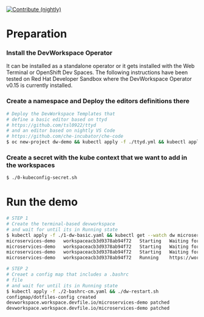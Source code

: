 [![Contribute (nightly)](https://img.shields.io/static/v1?label=nightly%20Che&message=for%20maintainers&logo=eclipseche&color=FDB940&labelColor=525C86)](https://che-dogfooding.apps.che-dev.x6e0.p1.openshiftapps.com/#https://github.com/l0rd/devworkspace-demo?che-editor=che-incubator/che-code/insiders)

# Preparation

### Install the DevWorkspace Operator
It can be installed as a standalone operator or it gets installed with the Web Terminal or OpenShift Dev Spaces. The following instructions have been tested on Red Hat Developer Sandbox where the DevWorkspace Operator v0.15 is currently installed.

### Create a namespace and Deploy the editors definitions there

```bash
# Deploy the DevWorkspace Templates that 
# define a basic editor based on ttyd
# https://github.com/tsl0922/ttyd
# and an editor based on nightly VS Code
# https://github.com/che-incubator/che-code
$ oc new-project dw-demo && kubectl apply -f ./ttyd.yml && kubectl apply -f ./vs-code.yml
```

### Create a secret with the kube context that we want to add in the workspaces

```bash
$ ./0-kubeconfig-secret.sh
```

# Run the demo

```bash
# STEP 1
# Create the terminal-based devworkspace
# and wait for until its in Running state
$ kubectl apply -f ./1-dw-basic.yaml && kubectl get --watch dw microservices-demo
microservices-demo   workspaceacb3d9378ab94f72   Starting   Waiting for workspace deployment
microservices-demo   workspaceacb3d9378ab94f72   Starting   Waiting for editor to start
microservices-demo   workspaceacb3d9378ab94f72   Starting   Waiting for editor to start
microservices-demo   workspaceacb3d9378ab94f72   Running    https://workspaceacb3d9378ab94f72.apps.che-dev.x6e0.p1.openshiftapps.com/ttyd/

# STEP 2
# Creaet a config map that includes a .bashrc
# file 
# and wait for until its in Running state
$ kubectl apply -f ./2-bashrc-cm.yaml && ./dw-restart.sh
configmap/dotfiles-config created
devworkspace.workspace.devfile.io/microservices-demo patched
devworkspace.workspace.devfile.io/microservices-demo patched

```